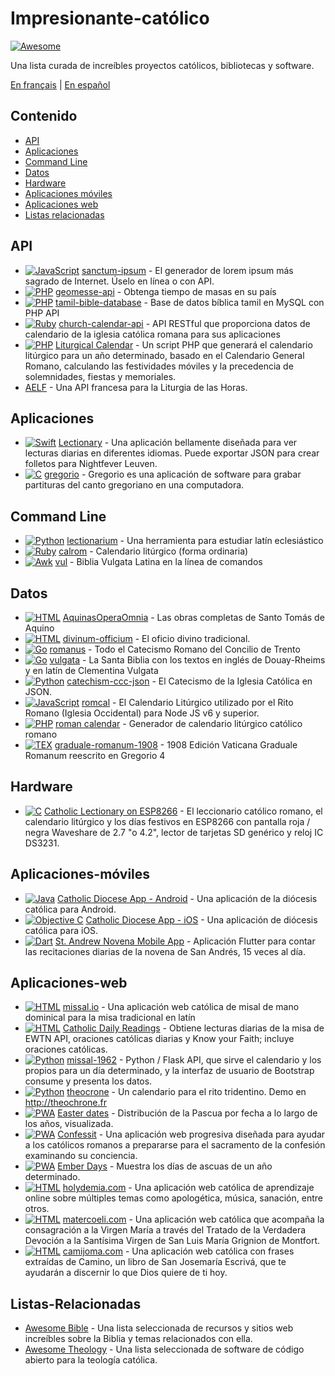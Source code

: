 # Impresionante-católico

[![Awesome](https://cdn.rawgit.com/sindresorhus/awesome/d7305f38d29fed78fa85652e3a63e154dd8e8829/media/badge.svg)](https://github.com/sindresorhus/awesome)

Una lista curada de increíbles proyectos católicos, bibliotecas y software.

[En français](https://github.com/servusDei2018/awesome-catholic/blob/master/README.fr.md) | [En español](https://github.com/servusDei2018/awesome-catholic/blob/master/README.es.md)

## Contenido

  - [API](#api)
  - [Aplicaciones](#aplicaciones)
  - [Command Line](#command-line)
  - [Datos](#datos)
  - [Hardware](#hardware)
  - [Aplicaciones móviles](#aplicaciones-móviles)
  - [Aplicaciones web](#aplicaciones-web)
  - [Listas relacionadas](#listas-relacionadas)

## API

* [![JavaScript](https://img.shields.io/badge/language-JavaScript-yellow)](#) [sanctum-ipsum](https://github.com/graysonhicks/sanctum-ipsum) - El generador de lorem ipsum más sagrado de Internet. Úselo en línea o con API.
* [![PHP](https://img.shields.io/badge/language-PHP-blue)](#) [geomesse-api](https://github.com/carpedeum-fr/geomesse-api) - Obtenga tiempo de masas en su país
* [![PHP](https://img.shields.io/badge/language-PHP-blue)](#) [tamil-bible-database](https://github.com/jayarathina/Tamil-Bible-Database) - Base de datos bíblica tamil en MySQL con PHP API
* [![Ruby](https://img.shields.io/badge/language-Ruby-purple)](#) [church-calendar-api](https://github.com/igneus/church-calendar-api) - API RESTful que proporciona datos de calendario de la iglesia católica romana para sus aplicaciones
* [![PHP](https://img.shields.io/badge/language-PHP-blue)](#) [Liturgical Calendar](https://github.com/JohnRDOrazio/LiturgicalCalendar) - Un script PHP que generará el calendario litúrgico para un año determinado, basado en el Calendario General Romano, calculando las festividades móviles y la precedencia de solemnidades, fiestas y memoriales.
* [AELF](https://api.aelf.org/) - Una API francesa para la Liturgia de las Horas.

## Aplicaciones

* [![Swift](https://img.shields.io/badge/language-Swift-orange)](#) [Lectionary](https://github.com/Dev1an/Lectionary) - Una aplicación bellamente diseñada para ver lecturas diarias en diferentes idiomas. Puede exportar JSON para crear folletos para Nightfever Leuven.
* [![C](https://img.shields.io/badge/language-C-gray)](#) [gregorio](https://github.com/gregorio-project/gregorio) - Gregorio es una aplicación de software para grabar partituras del canto gregoriano en una computadora.

## Command Line

* [![Python](https://img.shields.io/badge/language-Python-blue)](#) [lectionarium](https://github.com/davidrmcharles/lectionarium) - Una herramienta para estudiar latín eclesiástico
* [![Ruby](https://img.shields.io/badge/language-Ruby-purple)](#) [calrom](https://github.com/calendarium-romanum/calrom) - Calendario litúrgico (forma ordinaria)
* [![Awk](https://img.shields.io/badge/language-Awk-grey)](#) [vul](https://github.com/LukeSmithxyz/vul) - Biblia Vulgata Latina en la línea de comandos

## Datos

* [![HTML](https://img.shields.io/badge/language-HTML-green)](#) [AquinasOperaOmnia](https://github.com/Geremia/AquinasOperaOmnia) - Las obras completas de Santo Tomás de Aquino
* [![HTML](https://img.shields.io/badge/language-HTML-green)](#) [divinum-officium](https://github.com/Geremia/divinum-officium) - El oficio divino tradicional.
* [![Go](https://img.shields.io/badge/language-Go-cyan)](#) [romanus](https://github.com/borderstech/romanus) - Todo el Catecismo Romano del Concilio de Trento
* [![Go](https://img.shields.io/badge/language-Go-cyan)](#) [vulgata](https://github.com/borderstech/vulgata) - La Santa Biblia con los textos en inglés de Douay-Rheims y en latín de Clementina Vulgata
* [![Python](https://img.shields.io/badge/language-Python-blue)](#) [catechism-ccc-json](https://github.com/nossbigg/catechism-ccc-json) - El Catecismo de la Iglesia Católica en JSON.
* [![JavaScript](https://img.shields.io/badge/language-JavaScript-yellow)](#) [romcal](https://github.com/romcal/romcal) - El Calendario Litúrgico utilizado por el Rito Romano (Iglesia Occidental) para Node JS v6 y superior.
* [![PHP](https://img.shields.io/badge/language-PHP-blue)](#) [roman calendar](https://github.com/jayarathina/Roman-Calendar) - Generador de calendario litúrgico católico romano
* [![TEX](https://img.shields.io/badge/language-TEX-green)](#) [graduale-romanum-1908](https://github.com/ahinkley/graduale-romanum-1908) - 1908 Edición Vaticana Graduale Romanum reescrito en Gregorio 4

## Hardware

* [![C](https://img.shields.io/badge/language-C-gray)](#) [Catholic Lectionary on ESP8266](https://github.com/plishman/Catholic-Lectionary-on-ESP8266) - El leccionario católico romano, el calendario litúrgico y los días festivos en ESP8266 con pantalla roja / negra Waveshare de 2.7 "o 4.2", lector de tarjetas SD genérico y reloj IC DS3231.

## Aplicaciones-móviles

* [![Java](https://img.shields.io/badge/language-Java-orange)](#) [Catholic Diocese App - Android](https://github.com/geerlingguy/Catholic-Diocese-App-Android) - Una aplicación de la diócesis católica para Android.
* [![Objective C](https://img.shields.io/badge/language-Objective_C-blue)](#) [Catholic Diocese App - iOS](https://github.com/geerlingguy/Catholic-Diocese-App-iOS) - Una aplicación de diócesis católica para iOS.
* [![Dart](https://img.shields.io/badge/language-Dart-lightblue)](#) [St. Andrew Novena Mobile App](https://github.com/mftruso/st-andrew-novena) - Aplicación Flutter para contar las recitaciones diarias de la novena de San Andrés, 15 veces al día.

## Aplicaciones-web

* [![HTML](https://img.shields.io/badge/language-HTML-green)](#) [missal.io](https://github.com/benyanke/missal.io) - Una aplicación web católica de misal de mano dominical para la misa tradicional en latín
* [![HTML](https://img.shields.io/badge/language-HTML-green)](#) [Catholic Daily Readings](https://github.com/tbaba007/ReactJs-Catholic-Daily-Readings-Integration-EWTN) - Obtiene lecturas diarias de la misa de EWTN API, oraciones católicas diarias y Know your Faith; incluye oraciones católicas.
* [![Python](https://img.shields.io/badge/language-Python-blue)](#) [missal-1962](https://github.com/mmolenda/Missal1962) - Python / Flask API, que sirve el calendario y los propios para un día determinado, y la interfaz de usuario de Bootstrap consume y presenta los datos.
* [![Python](https://img.shields.io/badge/language-Python-blue)](#) [theocrone](https://github.com/paucazou/theochrone) - Un calendario para el rito tridentino. Demo en http://theochrone.fr
* [![PWA](https://img.shields.io/badge/Progressive-WebApp-yellow)](#) [Easter dates](https://easter-dates.gavinr.com/) - Distribución de la Pascua por fecha a lo largo de los años, visualizada.
* [![PWA](https://img.shields.io/badge/Progressive-WebApp-yellow)](#) [Confessit](https://github.com/kas-catholic/confessit-web) - Una aplicación web progresiva diseñada para ayudar a los católicos romanos a prepararse para el sacramento de la confesión examinando su conciencia.
* [![PWA](https://img.shields.io/badge/Progressive-WebApp-yellow)](#) [Ember Days](https://github.com/saint-isidore-guild/ember-days) - Muestra los días de ascuas de un año determinado.
* [![HTML](https://img.shields.io/badge/language-HTML-green)](#) [holydemia.com](https://github.com/benyanke/missal.io) - Una aplicación web católica de aprendizaje online sobre múltiples temas como apologética, música, sanación, entre otros.
* [![HTML](https://img.shields.io/badge/language-HTML-green)](#) [matercoeli.com](https://www.matercoeli.com/) - Una aplicación web católica que acompaña la consagración a la Virgen María a través del Tratado de la Verdadera Devoción a la Santísima Virgen de San Luis María Grignion de Montfort.
* [![HTML](https://img.shields.io/badge/language-HTML-green)](#) [camijoma.com](https://github.com/dimconex-media/camijoma) - Una aplicación web católica con frases extraídas de Camino, un libro de San Josemaría Escrivá, que te ayudarán a discernir lo que Dios quiere de ti hoy.

## Listas-Relacionadas

- [Awesome Bible](https://github.com/awesome-bible/awesome-bible.github.io) - Una lista seleccionada de recursos y sitios web increíbles sobre la Biblia y temas relacionados con ella.
- [Awesome Theology](https://github.com/historical-theology/awesome-theology) - Una lista seleccionada de software de código abierto para la teología católica.

